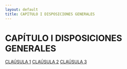 ```yaml
---
layout: default
title: CAPÍTULO I DISPOSICIONES GENERALES 
---
```


# CAPÍTULO I DISPOSICIONES GENERALES 

[CLAÚSULA 1](clausula1.md)
[CLAÚSULA 2](clausula2.md)
[CLAÚSULA 3](clausula3.md)
